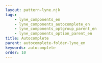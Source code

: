 ```yaml
---
layout: pattern-lyne.njk
tags: 
    - lyne_components_en
    - lyne_components_autocomplete_en
    - lyne_components_optgroup_parent_en
    - lyne_components_option_parent_en
title: Autocomplete
parent: autocomplete-folder-lyne_en
keywords: autocomplete
order: 10
---
```

